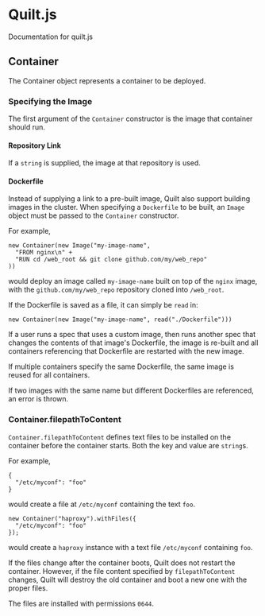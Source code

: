 # Quilt.js
Documentation for quilt.js

## Container
The Container object represents a container to be deployed.

### Specifying the Image
The first argument of the `Container` constructor is the image that container
should run.

#### Repository Link
If a `string` is supplied, the image at that repository is used.

#### Dockerfile
Instead of supplying a link to a pre-built image, Quilt also support building
images in the cluster. When specifying a `Dockerfile` to be built, an `Image`
object must be passed to the `Container` constructor.

For example,
```
new Container(new Image("my-image-name",
  "FROM nginx\n" +
  "RUN cd /web_root && git clone github.com/my/web_repo"
))
```
would deploy an image called `my-image-name` built on top of the `nginx` image,
with the `github.com/my/web_repo` repository cloned into `/web_root`.

If the Dockerfile is saved as a file, it can simply be `read` in:
```
new Container(new Image("my-image-name", read("./Dockerfile")))
```

If a user runs a spec that uses a custom image, then runs another spec that
changes the contents of that image's Dockerfile, the image is re-built and
all containers referencing that Dockerfile are restarted with the new image.

If multiple containers specify the same Dockerfile, the same image is reused for
all containers.

If two images with the same name but different Dockerfiles are referenced, an
error is thrown.

### Container.filepathToContent

`Container.filepathToContent` defines text files to be installed on the container
before the container starts. Both the key and value are `string`s.

For example,
```
{
  "/etc/myconf": "foo"
}
```
would create a file at `/etc/myconf` containing the text `foo`.

```
new Container("haproxy").withFiles({
  "/etc/myconf": "foo"
});
```
would create a `haproxy` instance with a text file `/etc/myconf` containing `foo`.

If the files change after the container boots, Quilt does not restart the container.
However, if the file content specified by `filepathToContent` changes, Quilt will
destroy the old container and boot a new one with the proper files.

The files are installed with permissions `0644`.
